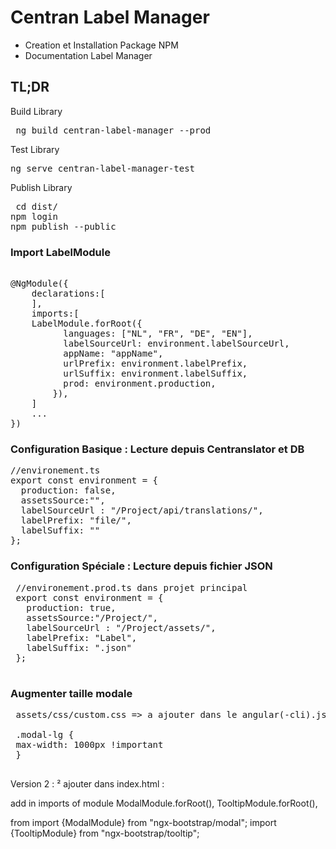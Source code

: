 # Centran Label Manager

* Creation et Installation Package NPM
* Documentation Label Manager

## TL;DR

Build Library
<pre> ng build centran-label-manager --prod </pre>

Test Library

<pre>
ng serve centran-label-manager-test
</pre>

Publish Library
<pre> cd dist/
npm login
npm publish --public
</pre>

### Import LabelModule 

<pre>

@NgModule({
    declarations:[
    ],
    imports:[
    LabelModule.forRoot({
          languages: ["NL", "FR", "DE", "EN"],
          labelSourceUrl: environment.labelSourceUrl,
          appName: "appName",
          urlPrefix: environment.labelPrefix,
          urlSuffix: environment.labelSuffix,
          prod: environment.production,
        }),
    ]
    ...
})
</pre>
        
###  Configuration Basique : Lecture depuis Centranslator et DB

<pre>
//environement.ts
export const environment = {
  production: false,
  assetsSource:"",
  labelSourceUrl : "/Project/api/translations/",
  labelPrefix: "file/",
  labelSuffix: ""
};
</pre>
    
###  Configuration Spéciale  : Lecture depuis fichier JSON

 <pre>
 //environement.prod.ts dans projet principal
 export const environment = {
   production: true,
   assetsSource:"/Project/",
   labelSourceUrl : "/Project/assets/",
   labelPrefix: "Label",
   labelSuffix: ".json"
 };
 </pre>
 
 
 ### Augmenter taille modale 
 
 <pre>
 assets/css/custom.css => a ajouter dans le angular(-cli).json 
 
 .modal-lg {
 max-width: 1000px !important
 }
 </pre>
 
 
 
 
 
 
 Version 2 :
 ²
ajouter dans index.html :  
<link href="https://maxcdn.bootstrapcdn.com/bootstrap/4.0.0/css/bootstrap.min.css" rel="stylesheet">
<link href="https://maxcdn.bootstrapcdn.com/font-awesome/4.7.0/css/font-awesome.min.css" rel="stylesheet">

add in imports of module
    ModalModule.forRoot(),
    TooltipModule.forRoot(),

from
import {ModalModule} from "ngx-bootstrap/modal";
import {TooltipModule} from "ngx-bootstrap/tooltip";
